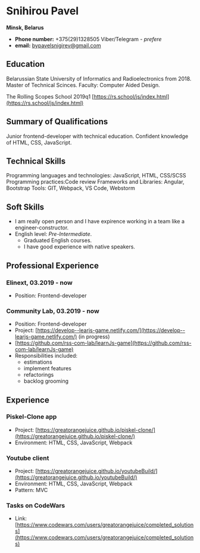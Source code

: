 # Snihirou Pavel
**Minsk, Belarus**
 * **Phone number:** +375(29)1328505 Viber/Telegram - *prefere*
 * **email:** bypavelsnigirev@gmail.com

## Education
Belarussian State University of Informatics and Radioelectronics from 2018. 
Master of Technical Scinces.
Faculty: Computer Aided Design.

The Rolling Scopes School 2019q1 [https://rs.school/js/index.html](https://rs.school/js/index.html)
 
## Summary of Qualifications 	
Junior frontend-developer with technical education. Confident knowledge of HTML, CSS, JavaScript.

## Technical Skills
Programming languages and technologies: JavaScript, HTML, CSS/SCSS
Programming practices:Code review
Frameworks and Libraries: Angular, Bootstrap
Tools: GIT, Webpack, VS Code,  Webstorm

## Soft Skills
* I am really open person and I have expirence working in a team like a engineer-constructor.
* English level: *Pre-Intermediate*. 
    * Graduated English courses.
    * I have good experience with native speakers.
    
## Professional Experience
### Elinext, 03.2019 - now
* Position: Frontend-developer

### Community Lab, 03.2019 - now
* Position: Frontend-developer
* Project: [https://develop--learjs-game.netlify.com/](https://develop--learjs-game.netlify.com/) (in progress)
* [https://github.com/rss-com-lab/learnJs-game](https://github.com/rss-com-lab/learnJs-game)
* Responsibilities included:
   * estimations
   * implement features
   * refactorings
   * backlog grooming

## Experience

### Piskel-Clone app
* Project: [https://greatorangejuice.github.io/piskel-clone/](https://greatorangejuice.github.io/piskel-clone/)
* Environment: HTML, CSS, JavaScript,  Webpack

### Youtube client
* Project: [https://greatorangejuice.github.io/youtubeBuild/](https://greatorangejuice.github.io/youtubeBuild/)
* Environment: HTML, CSS, JavaScript, Webpack
* Pattern: MVC

### Tasks on CodeWars
* Link: [https://www.codewars.com/users/greatorangejuice/completed_solutions](https://www.codewars.com/users/greatorangejuice/completed_solutions)

